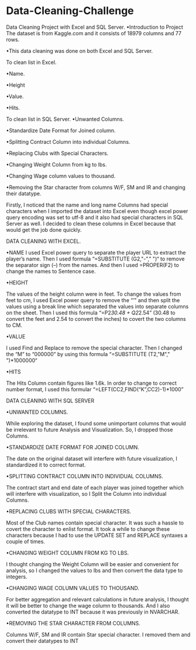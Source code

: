 # Data-Cleaning-Challenge

Data Cleaning Project with Excel and SQL Server.
•Introduction to Project
The dataset is from Kaggle.com and it consists of 18979 columns and 77 rows.

•This data cleaning was done on both Excel and SQL Server.

To clean list in Excel.

•Name.

•Height

•Value.

•Hits.


To clean list in SQL Server.
•Unwanted Columns.

•Standardize Date Format for Joined column.

•Splitting Contract Column into individual Columns.

•Replacing Clubs with Special Characters.

•Changing Weight Column from kg to lbs.

•Changing Wage column values to thousand.

•Removing the Star character from columns W/F, SM and IR and changing their datatype.


Firstly, I noticed that the name and long name Columns had special characters when I imported the dataset into Excel even though excel power query encoding was set to utf-8 and it also had special characters in SQL Server as well. I decided to clean these columns in Excel because that would get the job done quickly.

DATA CLEANING WITH EXCEL.

•NAME
I used Excel power query to separate the player URL to extract the player’s name. Then I used formula “=SUBSTITUTE (G2,"-"," ")“ to remove the separator sign (–) from the names. And then I used =PROPER(F2) to change the names to Sentence case.

•HEIGHT

The values of the height column were in feet. To change the values from feet to cm, I used Excel power query to remove the “’” and then split the values using a break line which separated the values into separate columns on the sheet. Then I used this formula “=P2*30.48 + Q2*2.54” (30.48 to convert the feet and 2.54 to convert the inches) to covert the two columns to CM.

•VALUE

I used Find and Replace to remove the special character. Then I changed the “M” to “000000” by using this formula “=SUBSTITUTE (T2,"M"," ")*1000000“

•HITS

The Hits Column contain figures like 1.6k. In order to change to correct number format, I used this formular “=LEFT(CC2,FIND(“K”,CC2)-1)*1000”

DATA CLEANING WITH SQL SERVER

•UNWANTED COLUMNS.

While exploring the dataset, I found some unimportant columns that would be irrelevant to future Analysis and Visualization. So, I dropped those Columns.

•STANDARDIZE DATE FORMAT FOR JOINED COLUMN.

The date on the original dataset will interfere with future visualization, I standardized it to correct format.

•SPLITTING CONTRACT COLUMN INTO INDIVIDUAL COLUMNS.

The contract start and end date of each player was joined together which will interfere with visualization, so I Split the Column into individual Columns.

•REPLACING CLUBS WITH SPECIAL CHARACTERS.

Most of the Club names contain special character. It was such a hassle to covert the character to enlist format. It took a while to change these characters because I had to use the UPDATE SET and REPLACE syntaxes a couple of times.

•CHANGING WEIGHT COLUMN FROM KG TO LBS.

I thought changing the Weight Column will be easier and convenient for analysis, so I changed the values to lbs and then convert the data type to integers.

•CHANGING WAGE COLUMN VALUES TO THOUSAND.

For better aggregation and relevant calculations in future analysis, I thought it will be better to change the wage column to thousands. And I also converted the datatype to INT because it was previously in NVARCHAR.

•REMOVING THE STAR CHARACTER FROM COLUMNS.

Columns W/F, SM and IR contain Star special character. I removed them and convert their datatypes to INT 



